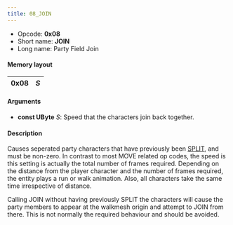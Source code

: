 ```yaml
---
title: 08_JOIN
---
```


-   Opcode: **0x08**
-   Short name: **JOIN**
-   Long name: Party Field Join

#### Memory layout

| 0x08 | *S* |
|------|-----|

#### Arguments

-   **const UByte** *S*: Speed that the characters join back together.

#### Description

Causes seperated party characters that have previously been [SPLIT](09_SPLIT.md), and must be non-zero. In contrast to most MOVE related op codes, the speed is this setting is actually the total number of frames required. Depending on the distance from the player character and the number of frames required, the entity plays a run or walk animation. Also, all characters take the same time irrespective of distance.

Calling JOIN without having previously SPLIT the characters will cause the party members to appear at the walkmesh origin and attempt to JOIN from there. This is not normally the required behaviour and should be avoided.

